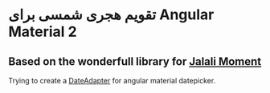 # تقویم هجری شمسی برای Angular Material 2


## Based on the wonderfull library for [Jalali Moment](https://github.com/fingerpich/jalali-moment)

Trying to create a [DateAdapter](https://blog.angular.io/taking-advantage-of-the-angular-material-datepicker-237e80fa14b3) for angular material datepicker.



